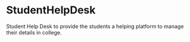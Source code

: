 # StudentHelpDesk
Student Help Desk to provide the students a helping platform to manage their details in college.
